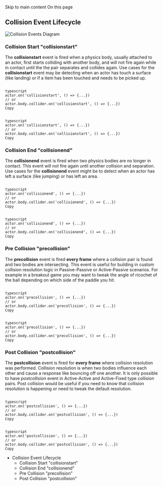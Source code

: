 Skip to main content
On this page
## Collision Event Lifecycle​
![Collision Events Diagram](https://excaliburjs.com/assets/images/collisioneventdiagram-ca0248f7a83a0c5e7b13a3b2655ce2ef.png)
### Collision Start "collisionstart"​
The **collisionstart** event is fired when a physics body, usually attached to an actor, first starts colliding with another body, and will not fire again while in contact until the the pair separates and collides again.
Use cases for the **collisionstart** event may be detecting when an actor has touch a surface (like landing) or if a item has been touched and needs to be picked up.
```

typescript
actor.on('collisionstart', () => {...})
// or
actor.body.collider.on('collisionstart', () => {...})
Copy
```
```

typescript
actor.on('collisionstart', () => {...})
// or
actor.body.collider.on('collisionstart', () => {...})
Copy
```

### Collision End "collisionend"​
The **collisionend** event is fired when two physics bodies are no longer in contact. This event will not fire again until another collision and separation.
Use cases for the **collisionend** event might be to detect when an actor has left a surface (like jumping) or has left an area.
```

typescript
actor.on('collisionend', () => {...})
// or
actor.body.collider.on('collisionend', () => {...})
Copy
```
```

typescript
actor.on('collisionend', () => {...})
// or
actor.body.collider.on('collisionend', () => {...})
Copy
```

### Pre Collision "precollision"​
The **precollision** event is fired **every frame** where a collision pair is found and two bodies are intersecting.
This event is useful for building in custom collision resolution logic in Passive-Passive or Active-Passive scenarios. For example in a breakout game you may want to tweak the angle of ricochet of the ball depending on which side of the paddle you hit.
```

typescript
actor.on('precollision', () => {...})
// or
actor.body.collider.on('precollision', () => {...})
Copy
```
```

typescript
actor.on('precollision', () => {...})
// or
actor.body.collider.on('precollision', () => {...})
Copy
```

### Post Collision "postcollision"​
The **postcollision** event is fired for **every frame** where collision resolution was performed. Collision resolution is when two bodies influence each other and cause a response like bouncing off one another. It is only possible to have _postcollision_ event in Active-Active and Active-Fixed type collision pairs.
Post collision would be useful if you need to know that collision resolution is happening or need to tweak the default resolution.
```

typescript
actor.on('postcollision', () => {...})
// or
actor.body.collider.on('postcollision', () => {...})
Copy
```
```

typescript
actor.on('postcollision', () => {...})
// or
actor.body.collider.on('postcollision', () => {...})
Copy
```

  * Collision Event Lifecycle
    * Collision Start "collisionstart"
    * Collision End "collisionend"
    * Pre Collision "precollision"
    * Post Collision "postcollision"


